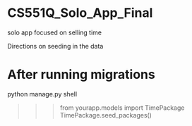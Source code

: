 # CS551Q_Solo_App_Final
solo app focused on selling time


Directions on seeding in the data
# After running migrations
python manage.py shell
>>> from yourapp.models import TimePackage
>>> TimePackage.seed_packages()